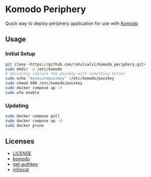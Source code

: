 # Komodo Periphery

Quick way to deploy periphery application for use with [Komodo](https://komo.do/)

## Usage

### Initial Setup

```bash
git clone <https://github.com/rahulsalvi/komodo_periphery.git>
sudo mkdir -p /etc/komodo
# obviously replace the passkey with something better
sudo echo "mysecurepasskey" >/etc/komodo/passkey
sudo chmod 600 /etc/komodo/passkey
sudo docker compose up -d
sudo ufw enable
```

### Updating

```bash
sudo docker compose pull
sudo docker compose up -d
sudo docker prune
```

## Licenses

- [LICENSE](LICENSE)
- [komodo](https://github.com/moghtech/komodo/blob/main/LICENSE)
- [get-authkey](https://github.com/tailscale/tailscale/blob/main/LICENSE)
- [infisical](https://github.com/Infisical/infisical/blob/main/LICENSE)
